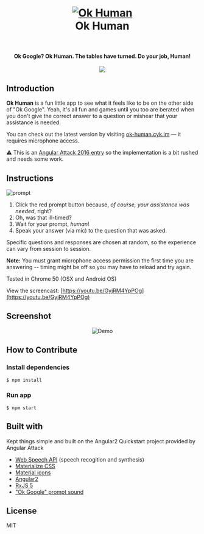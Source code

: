 <h1 align="center">
  <a href="http://ok-human.cyk.im/"><img src="https://cloud.githubusercontent.com/assets/423755/15766173/a8776e70-28f0-11e6-9a0b-c56d9d7b1e7c.png" alt="Ok Human"></a>
  <br>
  Ok Human
  <br>
  <br>
</h1>

<h4 align="center">Ok Google? Ok Human. The tables have turned. Do your job, Human!</h4>

<p align="center">
	<a href="#built-with"><img src="https://cloud.githubusercontent.com/assets/423755/15766759/029ff286-28f7-11e6-94a4-317988704d8d.png"></a>
</p>

## Introduction

**Ok Human** is a fun little app to see what it feels like to be on the other side of "Ok Google". Yeah, it's all fun and games until you too are berated when you don't give the correct answer to a question or mishear that your assistance is needed.

You can check out the latest version by visiting [ok-human.cyk.im](http://ok-human.cyk.im) &mdash; it requires microphone access.

:warning: This is an [Angular Attack 2016 entry](https://www.angularattack.com/entries/3332-cyk) so the implementation is a bit rushed and needs some work.


## Instructions

![prompt](https://cloud.githubusercontent.com/assets/423755/15766286/b2cbe83c-28f1-11e6-80d1-5025d10a2182.gif)

1. Click the red prompt button because, *of course, your assistance was needed*, right?
2. Oh, was that ill-timed?
3. Wait for your prompt, *human*!
4. Speak your answer (via mic) to the question that was asked.

Specific questions and responses are chosen at random, so the experience can vary from session to session.

**Note:** You must grant microphone access permission the first time you are answering -- timing might be off so you may have to reload and try again.

Tested in Chrome 50 (OSX and Android OS)

View the screencast: [https://youtu.be/GyjRM4YpPOg](https://youtu.be/GyjRM4YpPOg)

## Screenshot

<p align="center">
	<img src="http://i.imgur.com/UdF1uss.gif" alt="Demo">
	
</p>

## How to Contribute

### Install dependencies

```
$ npm install
```
### Run app

```
$ npm start
```

## Built with

 Kept things simple and built on the Angular2 Quickstart project provided by Angular Attack
 
*  [Web Speech API](https://developer.mozilla.org/en-US/docs/Web/API/Web_Speech_API) (speech recogition and synthesis)
*  [Materialize CSS](http://materializecss.com/)
*  [Material icons](https://design.google.com/icons/)
*  [Angular2](https://angular.io/)
*  [RxJS 5](https://github.com/ReactiveX/rxjs)
*  ["Ok Google" prompt sound](https://www.reddit.com/r/Nexus5/comments/3u2sne/the_sound_effect_when_i_say_ok_google/)

## License

MIT
